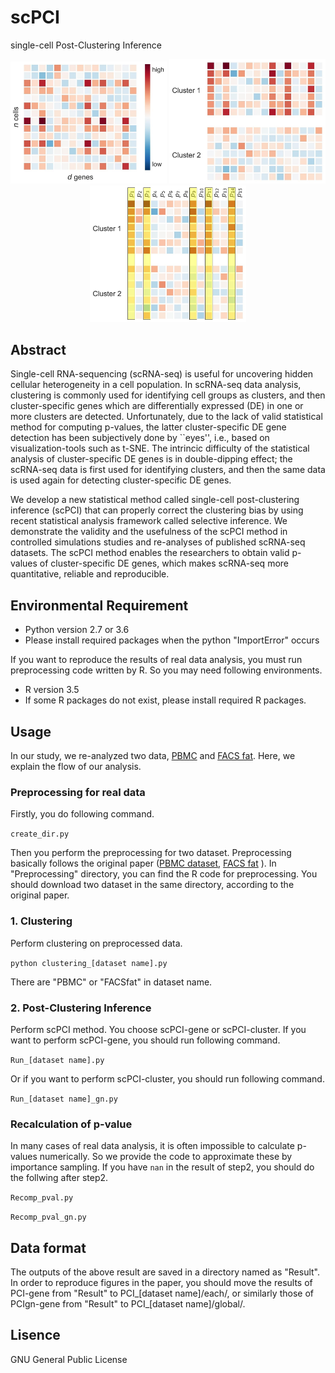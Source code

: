 # scPCI
single-cell Post-Clustering Inference
<div align="center">
<img src="Figs/fig1a.jpg" width="250px">
<img src="Figs/fig1b.jpg" width="250px">
<img src="Figs/fig1c.jpg" width="250px">
</div>

## Abstract
Single-cell RNA-sequencing (scRNA-seq) is useful for uncovering hidden cellular heterogeneity in a cell population. 
In scRNA-seq data analysis, clustering is commonly used for identifying cell groups as clusters, and then cluster-specific genes which are differentially expressed (DE) in one or more clusters are detected. 
Unfortunately, due to the lack of valid statistical method for computing p-values, the latter cluster-specific DE gene detection has been subjectively done by ``eyes'', i.e., based on visualization-tools such as t-SNE.
The intrincic difficulty of the statistical analysis of cluster-specific DE genes is in double-dipping effect; the scRNA-seq data is first used for identifying clusters, and then the same data is used again for detecting cluster-specific DE genes.

We develop a new statistical method called single-cell post-clustering inference (scPCI) that can properly correct the clustering bias by using recent statistical analysis framework called selective inference.
We demonstrate the validity and the usefulness of the scPCI method in controlled simulations studies and re-analyses of published scRNA-seq datasets.
The scPCI method enables the researchers to obtain valid p-values of cluster-specific DE genes, which makes scRNA-seq more quantitative, reliable and reproducible. 

## Environmental Requirement
- Python version 2.7 or 3.6
- Please install required packages when the python "ImportError" occurs

If you want to reproduce the results of real data analysis, you must run preprocessing code written by R.
So you may need following environments.
- R version 3.5
- If some R packages do not exist, please install required R packages.

## Usage
In our study, we re-analyzed two data, [PBMC](https://github.com/10XGenomics/single-cell-3prime-paper)
and [FACS fat](https://github.com/czbiohub/tabula-muris).
Here, we explain the flow of our analysis.

### Preprocessing for real data
Firstly, you do following command.

`create_dir.py`

Then you perform the preprocessing for two dataset.
Preprocessing basically follows the original paper ([PBMC dataset](https://github.com/10XGenomics/single-cell-3prime-paper), [FACS fat](https://github.com/czbiohub/tabula-muris) 
).
In "Preprocessing" directory, you can find the R code for preprocessing.
You should download two dataset in the same directory, according to the original paper.

### 1. Clustering
Perform clustering on preprocessed data.

`python clustering_[dataset name].py`

There are "PBMC" or "FACSfat" in dataset name.

### 2. Post-Clustering Inference
Perform scPCI method. 
You choose scPCI-gene or scPCI-cluster.
If you want to perform scPCI-gene, you should run following command.

`Run_[dataset name].py`

Or if you want to perform scPCI-cluster, you should run following command.

`Run_[dataset name]_gn.py`

### Recalculation of p-value 
In many cases of real data analysis, it is often impossible to calculate p-values numerically.
So we provide the code to approximate these by importance sampling.
If you have `nan` in the result of step2, you should do the follwing after step2.

`Recomp_pval.py` 

`Recomp_pval_gn.py`

## Data format
The outputs of the above result are saved in a directory named as "Result". In order to reproduce figures in the paper, you should move the results of PCI-gene from "Result" to PCI_[dataset name]/each/, or similarly those of PCIgn-gene from "Result" to PCI_[dataset name]/global/.

## Lisence
GNU General Public License
